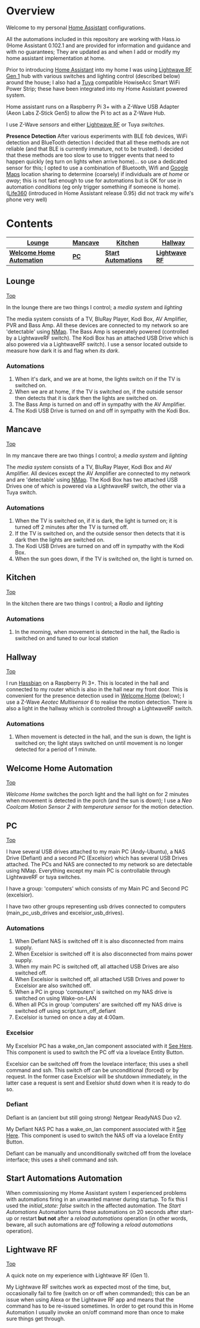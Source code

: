 # Overview
Welcome to my personal [Home Assistant](https://home-assistant.io) configurations. 
 
All the automations included in this repository are working with Hass.io (Home Assistant 0.102.1 and are provided for information and guidance and with no guarantees; They are updated as and when I add or modify my home assistant implementation at home. 

Prior to introducing [Home Assistant](https://home-assistant.io) into my home I was using [Lightwave RF Gen 1](https://www.home-assistant.io/components/lightwave/) hub with various switches and lighting control (described below) around the house; I also had a [Tuya](https://www.home-assistant.io/components/tuya/) compatible HowiseAcc Smart WiFi Power Strip; these have been integrated into my Home Assistant powered system. 

Home assistant runs on a Raspberry Pi 3+ with a Z-Wave USB Adapter (Aeon Labs Z‐Stick Gen5) to allow the Pi to act as a Z-Wave Hub.

I use Z-Wave <i>sensors</i> and either [Lightwave RF](#lightwave) or Tuya <i>switches</i>. 

<b>Presence Detection</b> After various experiments with BLE fob devices, WiFi detection and BlueTooth detection I decided that all these methods are not reliable (and that BLE is currently immature, not to be trusted). I decided that these methods are too slow to use to trigger events that need to happen quickly (eg turn on lights when arrive home)... so use a dedicated sensor for this; I opted to use a combination of Bluetooth, Wifi and [Google Maps](https://www.home-assistant.io/components/google_maps/) location sharing to determine (coarsely) if individuals are <i>at home</i> or <i>away</i>; this is not fast enough to use for automations but is OK for use in automation <i>conditions</i> (eg only trigger something if someone is home).
([Life360](https://www.home-assistant.io/components/life360/) (introduced in Home Assistant release 0.95) did not track my wife's phone very well)

# <a name="top">Contents</a>
[Lounge](#lounge) | [Mancave](#mancave) | [Kitchen](#kitchen) | [Hallway](#hallway)
----------------- | ------------------- | ------------------- | -------------------
<b>[Welcome Home Automation](#welcomehome)</b> | <b>[PC](#pc)</b> | <b>[Start Automations](#startup)</b> | <b>[Lightwave RF](#lightwave)</b>

## <a name="lounge">Lounge</a>

[Top](#top)

In the lounge there are two things I control; a *media system* and *lighting*

The media system consists of a TV, BluRay Player, Kodi Box, AV Amplifier, PVR and Bass Amp. All these devices are connected to my network so are 'detectable' using [NMap](https://www.home-assistant.io/components/device_tracker.nmap_tracker/). The Bass Amp is seperately powered (controlled by a LightwaveRF switch). The Kodi Box has an attached USB Drive which is also powered via a LightwaveRF switch). I use a sensor located outside to measure how dark it is and flag when *its dark*.

### Automations
1. When it's dark, and we are at home, the lights switch on if the TV is switched on.
2. When we are at home, if the TV is switched on, if the outside sensor then detects that it is dark then the lights are switched on.
3. The Bass Amp is turned on and off in sympathy with the AV Amplifier.
4. The Kodi USB Drive is turned on and off in sympathy with the Kodi Box. 

## <a name="mancave">Mancave</a>

[Top](#top)

In my mancave there are two things I control; a *media system* and *lighting*

The *media system* consists of a TV, BluRay Player, Kodi Box and AV Amplifier. All devices except the AV Amplifier are connected to my network and are 'detectable' using [NMap](https://www.home-assistant.io/components/device_tracker.nmap_tracker/). The Kodi Box has two attached USB Drives one of which is powered via a LightwaveRF switch, the other via a Tuya switch.

### Automations
1. When the TV is switched on, if it is dark, the light is turned on; it is turned off 2 minutes after the TV is turned off.
2. If the TV is switched on, and the outside sensor then detects that it is dark then the lights are switched on.
3. The Kodi USB Drives are turned on and off in sympathy with the Kodi Box. 
4. When the sun goes down, if the TV is switched on, the light is turned on.

## <a name="kitchen">Kitchen</a>

[Top](#top)

In the kitchen there are two things I control; a *Radio* and *lighting*

### Automations
1. In the morning, when movement is detected in the hall, the Radio is switched on and tuned to our local station

## <a name="Hallway">Hallway</a>

[Top](#top)

I run [Hassbian](https://www.home-assistant.io/docs/installation/hassbian/) on a Raspberry Pi 3+. This is located in the hall and connected to my router which is also in the hall near my front door. This is convenient for the presence detection used in [Welcome Home](#welcomehome) (below); I use a Z-Wave *Aeotec Multisensor 6* to realise the motion detection. There is also a light in the hallway which is controlled through a LightwaveRF switch.

### Automations
1. When movement is detected in the hall, and the sun is down, the light is switched on; the light stays switched on until movement is no longer detected for a period of 1 minute.

## <a name="welcomehome">Welcome Home Automation</a>

[Top](#top)

*Welcome Home* switches the porch light and the hall light on for 2 minutes when movement is detected in the porch (and the sun is down); I use a <i>Neo Coolcam Motion Sensor 2 with temperature sensor</i> for the motion detection.

## <a name="pc">PC</a>

[Top](#top)

I have several USB drives attached to my main PC (Andy-Ubuntu), a NAS Drive (Defiant) and a second PC (Excelsior) which has several USB Drives attached. The PCs and NAS are connected to my network  so are detectable using NMap. Everything except my main PC is controllable through LightwaveRF or tuya switches.

I have a group: 'computers' which consists of my Main PC and Second PC (excelsior). 

I have two other groups representing usb drives connected to computers (main_pc_usb_drives and excelsior_usb_drives).


### Automations
1. When Defiant NAS is switched off it is also disconnected from mains supply.
2. When Excelsior is switched off it is also disconnected from mains power supply.
3. When my main PC is switched off, all attached USB Drives are also switched off.
3. When Excelsior is switched off, all attached USB Drives and power to Excelsior are also switched off.
4. When a PC in group 'computers' is switched on my NAS drive is switched on using Wake-on-LAN
5. When all PCs in group 'computers' are switched off my NAS drive is switched off using script.turn_off_defiant
6. Excelsior is turned on once a day at 4:00am.

### Excelsior
My Excelsior PC has a wake_on_lan component associated with it [See Here](https://www.home-assistant.io/components/wake_on_lan/). This component is used to switch the PC off via a lovelace Entity Button.

Excelsior can be switched off from the lovelace interface; this uses a shell command and ssh. This switch off can be unconditional (forced) or by request. In the former case Excelsior will be shutdown immediately, in the latter case a request is sent and Exelsior shutd down when it is ready to do so.

### Defiant
Defiant is an (ancient but still going strong) Netgear ReadyNAS Duo v2.

My Defiant NAS PC has a wake_on_lan component associated with it [See Here](https://www.home-assistant.io/components/wake_on_lan/). This component is used to switch the NAS off via a lovelace Entity Button.

Defiant can be manually and unconditionally switched off from the lovelace interface; this uses a shell command and ssh.


## <a name="startup">Start Automations Automation</a>
When commissioning my Home Assistant system I experienced problems with automations firing in an unwanted manner during startup. To fix this I used the *initial_state: false* switch in the affected automation. The *Start Automations* Automation turns these automations on 20 seconds after start-up or restart **but not** after a *reload automations* operation (in other words, beware, all such automations are *off* following a *reload automations* operation). 

## <a name="lightwave">Lightwave RF</a>

[Top](#top)

A quick note on my experience with Lightwave RF (Gen 1).

My Lightwave RF switches work as expected most of the time, but, occasionally fail to fire (switch on or off when commanded); this can be an issue when using Alexa or the Lightwave RF app and means that the command has to be re-issued sometimes. In order to get round this in Home Automation I usually invoke an on/off command more than once to make sure things get through.
